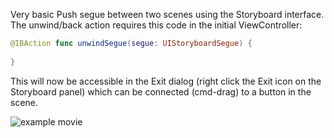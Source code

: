 Very basic Push segue between two scenes using the Storyboard interface. The unwind/back action requires this code in the initial ViewController:

```swift
@IBAction func unwindSegue(segue: UIStoryboardSegue) {
      
}
```
This will now be accessible in the Exit dialog (right click the Exit icon on the Storyboard panel) which can be connected (cmd-drag) to a button in the scene.

![example movie](http://cl.ly/image/0D3A1S2j3Q43/pushsegueexample.gif)
